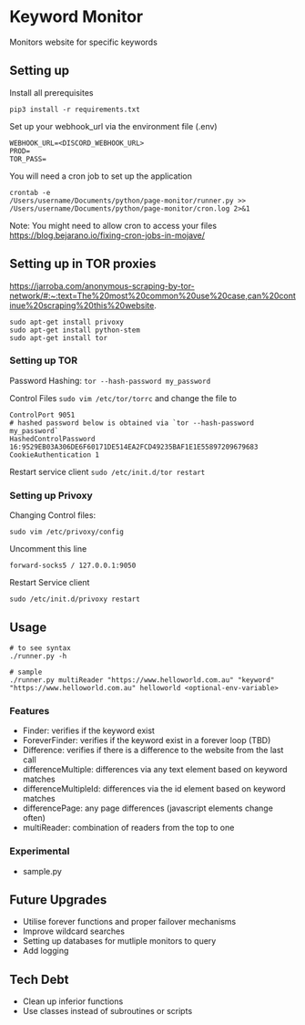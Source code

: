 # Keyword Monitor
Monitors website for specific keywords

## Setting up
Install all prerequisites
```
pip3 install -r requirements.txt
```

Set up your webhook_url via the environment file (.env)
```
WEBHOOK_URL=<DISCORD_WEBHOOK_URL>
PROD=
TOR_PASS=
```

You will need a cron job to set up the application
```
crontab -e
/Users/username/Documents/python/page-monitor/runner.py >> /Users/username/Documents/python/page-monitor/cron.log 2>&1
```
Note: You might need to allow cron to access your files
https://blog.bejarano.io/fixing-cron-jobs-in-mojave/

## Setting up in TOR proxies
https://jarroba.com/anonymous-scraping-by-tor-network/#:~:text=The%20most%20common%20use%20case,can%20continue%20scraping%20this%20website.

```
sudo apt-get install privoxy
sudo apt-get install python-stem 
sudo apt-get install tor
```

### Setting up TOR

Password Hashing:
`tor --hash-password my_password`

Control Files
`sudo vim /etc/tor/torrc` and change the file to

```
ControlPort 9051
# hashed password below is obtained via `tor --hash-password my_password`
HashedControlPassword 16:9529EB03A306DE6F60171DE514EA2FCD49235BAF1E1E55897209679683
CookieAuthentication 1
```

Restart service client
`sudo /etc/init.d/tor restart`

### Setting up Privoxy
Changing Control files:
```
sudo vim /etc/privoxy/config
```
Uncomment this line
```
forward-socks5 / 127.0.0.1:9050
```

Restart Service client
```
sudo /etc/init.d/privoxy restart
```


## Usage
```
# to see syntax
./runner.py -h

# sample
./runner.py multiReader "https://www.helloworld.com.au" "keyword" "https://www.helloworld.com.au" helloworld <optional-env-variable>
```

### Features
- Finder: verifies if the keyword exist
- ForeverFinder: verifies if the keyword exist in a forever loop (TBD)
- Difference: verifies if there is a difference to the website from the last call 
- differenceMultiple: differences via any text element based on keyword matches 
- differenceMultipleId: differences via the id element based on keyword matches 
- differencePage: any page differences (javascript elements change often)
- multiReader: combination of readers from the top to one

### Experimental
- sample.py

## Future Upgrades
- Utilise forever functions and proper failover mechanisms
- Improve wildcard searches
- Setting up databases for mutliple monitors to query
- Add logging

## Tech Debt
- Clean up inferior functions
- Use classes instead of subroutines or scripts
